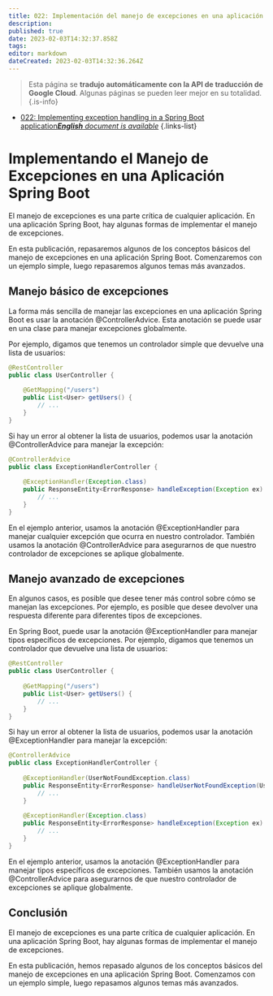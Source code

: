 ```yaml
---
title: 022: Implementación del manejo de excepciones en una aplicación Spring Boot
description: 
published: true
date: 2023-02-03T14:32:37.858Z
tags: 
editor: markdown
dateCreated: 2023-02-03T14:32:36.264Z
---
```


> Esta página se **tradujo automáticamente con la API de traducción de Google Cloud**.
Algunas páginas se pueden leer mejor en su totalidad.{.is-info}



- [022: Implementing exception handling in a Spring Boot application***English** document is available*](/en/Knowledge-base/Spring-Boot/Learning/022-implementing-exception-handling-in-a-spring-boot-application)
{.links-list}


# Implementando el Manejo de Excepciones en una Aplicación Spring Boot

El manejo de excepciones es una parte crítica de cualquier aplicación. En una aplicación Spring Boot, hay algunas formas de implementar el manejo de excepciones.

En esta publicación, repasaremos algunos de los conceptos básicos del manejo de excepciones en una aplicación Spring Boot. Comenzaremos con un ejemplo simple, luego repasaremos algunos temas más avanzados.

## Manejo básico de excepciones

La forma más sencilla de manejar las excepciones en una aplicación Spring Boot es usar la anotación @ControllerAdvice. Esta anotación se puede usar en una clase para manejar excepciones globalmente.

Por ejemplo, digamos que tenemos un controlador simple que devuelve una lista de usuarios:

```java
@RestController
public class UserController {
 
    @GetMapping("/users")
    public List<User> getUsers() {
        // ...
    }
}
```

Si hay un error al obtener la lista de usuarios, podemos usar la anotación @ControllerAdvice para manejar la excepción:

```java
@ControllerAdvice
public class ExceptionHandlerController {
 
    @ExceptionHandler(Exception.class)
    public ResponseEntity<ErrorResponse> handleException(Exception ex) {
        // ...
    }
}
```

En el ejemplo anterior, usamos la anotación @ExceptionHandler para manejar cualquier excepción que ocurra en nuestro controlador. También usamos la anotación @ControllerAdvice para asegurarnos de que nuestro controlador de excepciones se aplique globalmente.

## Manejo avanzado de excepciones

En algunos casos, es posible que desee tener más control sobre cómo se manejan las excepciones. Por ejemplo, es posible que desee devolver una respuesta diferente para diferentes tipos de excepciones.

En Spring Boot, puede usar la anotación @ExceptionHandler para manejar tipos específicos de excepciones. Por ejemplo, digamos que tenemos un controlador que devuelve una lista de usuarios:

```java
@RestController
public class UserController {
 
    @GetMapping("/users")
    public List<User> getUsers() {
        // ...
    }
}
```

Si hay un error al obtener la lista de usuarios, podemos usar la anotación @ExceptionHandler para manejar la excepción:

```java
@ControllerAdvice
public class ExceptionHandlerController {
 
    @ExceptionHandler(UserNotFoundException.class)
    public ResponseEntity<ErrorResponse> handleUserNotFoundException(UserNotFoundException ex) {
        // ...
    }
 
    @ExceptionHandler(Exception.class)
    public ResponseEntity<ErrorResponse> handleException(Exception ex) {
        // ...
    }
}
```

En el ejemplo anterior, usamos la anotación @ExceptionHandler para manejar tipos específicos de excepciones. También usamos la anotación @ControllerAdvice para asegurarnos de que nuestro controlador de excepciones se aplique globalmente.

## Conclusión

El manejo de excepciones es una parte crítica de cualquier aplicación. En una aplicación Spring Boot, hay algunas formas de implementar el manejo de excepciones.

En esta publicación, hemos repasado algunos de los conceptos básicos del manejo de excepciones en una aplicación Spring Boot. Comenzamos con un ejemplo simple, luego repasamos algunos temas más avanzados.